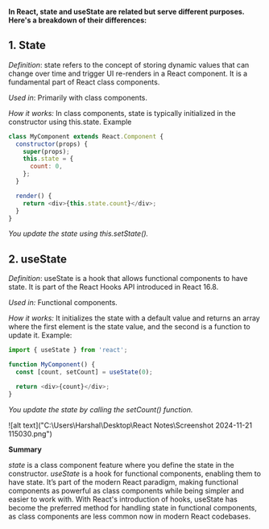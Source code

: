 __In React, state and useState are related but serve different purposes. Here's a breakdown of their differences:__

## 1. State

_Definition_: state refers to the concept of storing dynamic values that can change over time and trigger UI re-renders in a React component. It is a fundamental part of React class components.

_Used in_: Primarily with class components.

_How it works:_
In class components, state is typically initialized in the constructor using this.state.
Example
```javascript
class MyComponent extends React.Component {
  constructor(props) {
    super(props);
    this.state = {
      count: 0,
    };
  }

  render() {
    return <div>{this.state.count}</div>;
  }
}
```
_You update the state using this.setState()._


## 2. useState

_Definition_: useState is a hook that allows functional components to have state. It is part of the React Hooks API introduced in React 16.8.

_Used in:_ Functional components.

_How it works:_
It initializes the state with a default value and returns an array where the first element is the state value, and the second is a function to update it.
Example:
```javascript
import { useState } from 'react';

function MyComponent() {
  const [count, setCount] = useState(0);

  return <div>{count}</div>;
}
```
_You update the state by calling the setCount() function._

![alt text]("C:\Users\Harshal\Desktop\React Notes\Screenshot 2024-11-21 115030.png")

__Summary__

_state_ is a class component feature where you define the state in the constructor.
_useState_ is a hook for functional components, enabling them to have state. It’s part of the modern React paradigm, making functional components as powerful as class components while being simpler and easier to work with.
With React's introduction of hooks, useState has become the preferred method for handling state in functional components, as class components are less common now in modern React codebases.